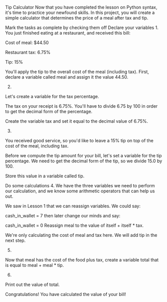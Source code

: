Tip Calculator
Now that you have completed the lesson on Python syntax, it's time to practice your newfound skills. In this project, you will create a simple calculator that determines the price of a meal after tax and tip.

Mark the tasks as complete by checking them off
Declare your variables
1.
You just finished eating at a restaurant, and received this bill:

Cost of meal: $44.50

Restaurant tax: 6.75%

Tip: 15%

You'll apply the tip to the overall cost of the meal (including tax). First, declare a variable called meal and assign it the value 44.50.



2.
Let's create a variable for the tax percentage.

The tax on your receipt is 6.75%. You'll have to divide 6.75 by 100 in order to get the decimal form of the percentage.

Create the variable tax and set it equal to the decimal value of 6.75%.


3.
You received good service, so you'd like to leave a 15% tip on top of the cost of the meal, including tax.

Before we compute the tip amount for your bill, let's set a variable for the tip percentage. We need to get the decimal form of the tip, so we divide 15.0 by 100.

Store this value in a variable called tip.

Do some calculations
4.
We have the three variables we need to perform our calculation, and we know some arithmetic operators that can help us out.

We saw in Lesson 1 that we can reassign variables. We could say:

cash_in_wallet = 7
then later change our minds and say:

cash_in_wallet = 0
Reassign meal to the value of itself + itself * tax.

We're only calculating the cost of meal and tax here. We will add tip in the next step.


5.
Now that meal has the cost of the food plus tax, create a variable total that is equal to meal + meal * tip.

6.
Print out the value of total.

Congratulations! You have calculated the value of your bill!
